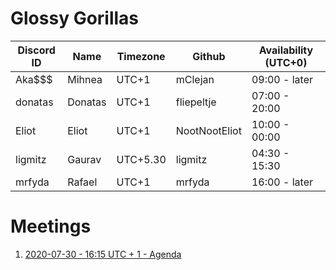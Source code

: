 # Glossy Gorillas

| Discord ID | Name    | Timezone | Github        | Availability (UTC+0) |
| ---------- | ------- | -------- | ------------- | -------------------- |
| Aka$$$     | Mihnea  | UTC+1    | mClejan       | 09:00 - later        |
| donatas    | Donatas | UTC+1    | fliepeltje    | 07:00 - 20:00        |
| Eliot      | Eliot   | UTC+1    | NootNootEliot | 10:00 - 00:00        |
| ligmitz    | Gaurav  | UTC+5.30 | ligmitz       | 04:30 - 15:30        |
| mrfyda     | Rafael  | UTC+1    | mrfyda        | 16:00 - later        |


# Meetings
1. [2020-07-30 - 16:15 UTC + 1 - Agenda](meetings/2020_07_30.md)
